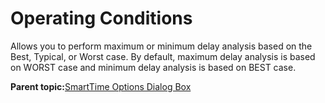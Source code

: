 # Operating Conditions

Allows you to perform maximum or minimum delay analysis based on the Best, Typical, or Worst case. By default, maximum delay analysis is based on WORST case and minimum delay analysis is based on BEST case.

**Parent topic:**[SmartTime Options Dialog Box](GUID-0E342BFD-075D-492F-9087-E125B356879B.md)

